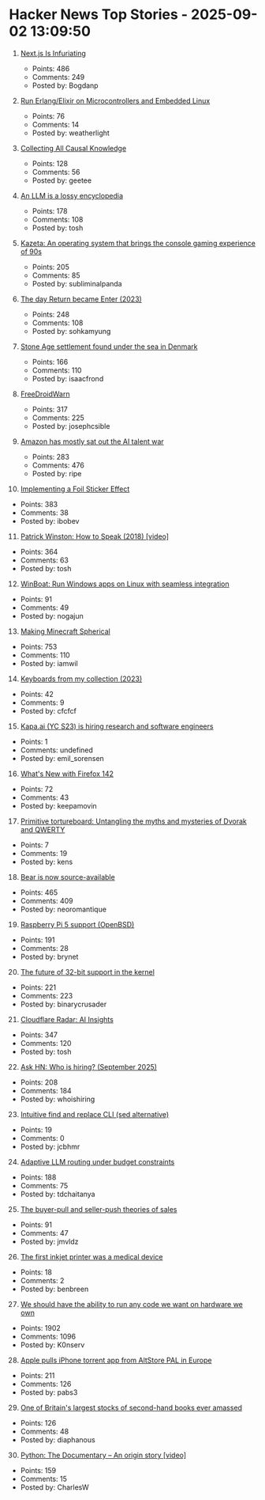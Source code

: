 # Hacker News Top Stories - 2025-09-02 13:09:50

1. [Next.js Is Infuriating](https://blog.meca.sh/3lxoty3shjc2z)
   - Points: 486
   - Comments: 249
   - Posted by: Bogdanp

2. [Run Erlang/Elixir on Microcontrollers and Embedded Linux](https://www.grisp.org/software)
   - Points: 76
   - Comments: 14
   - Posted by: weatherlight

3. [Collecting All Causal Knowledge](https://causenet.org/)
   - Points: 128
   - Comments: 56
   - Posted by: geetee

4. [An LLM is a lossy encyclopedia](https://simonwillison.net/2025/Aug/29/lossy-encyclopedia/)
   - Points: 178
   - Comments: 108
   - Posted by: tosh

5. [Kazeta: An operating system that brings the console gaming experience of 90s](https://kazeta.org/)
   - Points: 205
   - Comments: 85
   - Posted by: subliminalpanda

6. [The day Return became Enter (2023)](https://aresluna.org/the-day-return-became-enter/)
   - Points: 248
   - Comments: 108
   - Posted by: sohkamyung

7. [Stone Age settlement found under the sea in Denmark](https://apnews.com/article/denmark-stone-age-settlements-underwater-research-d0a77a07cdad2c23bd61c3f4bb015d7d)
   - Points: 166
   - Comments: 110
   - Posted by: isaacfrond

8. [FreeDroidWarn](https://github.com/woheller69/FreeDroidWarn)
   - Points: 317
   - Comments: 225
   - Posted by: josephcsible

9. [Amazon has mostly sat out the AI talent war](https://www.businessinsider.com/amazon-ai-talent-wars-internal-document-2025-8)
   - Points: 283
   - Comments: 476
   - Posted by: ripe

10. [Implementing a Foil Sticker Effect](https://www.4rknova.com/blog/2025/08/30/foil-sticker)
   - Points: 383
   - Comments: 38
   - Posted by: ibobev

11. [Patrick Winston: How to Speak (2018) [video]](https://www.youtube.com/watch?v=Unzc731iCUY)
   - Points: 364
   - Comments: 63
   - Posted by: tosh

12. [WinBoat: Run Windows apps on Linux with seamless integration](https://github.com/TibixDev/winboat)
   - Points: 91
   - Comments: 49
   - Posted by: nogajun

13. [Making Minecraft Spherical](https://www.bowerbyte.com/posts/blocky-planet/)
   - Points: 753
   - Comments: 110
   - Posted by: iamwil

14. [Keyboards from my collection (2023)](https://aresluna.org/50-keyboards-from-my-collection/)
   - Points: 42
   - Comments: 9
   - Posted by: cfcfcf

15. [Kapa.ai (YC S23) is hiring research and software engineers](https://www.ycombinator.com/companies/kapa-ai/jobs)
   - Points: 1
   - Comments: undefined
   - Posted by: emil_sorensen

16. [What's New with Firefox 142](https://www.mozilla.org/en-US/firefox/142.0.1/whatsnew/?oldversion=139.0.4&utm_medium=firefox-desktop&utm_source=update&utm_campaign=142)
   - Points: 72
   - Comments: 43
   - Posted by: keepamovin

17. [Primitive tortureboard: Untangling the myths and mysteries of Dvorak and QWERTY](https://aresluna.org/the-primitive-tortureboard/)
   - Points: 7
   - Comments: 19
   - Posted by: kens

18. [Bear is now source-available](https://herman.bearblog.dev/license/)
   - Points: 465
   - Comments: 409
   - Posted by: neoromantique

19. [Raspberry Pi 5 support (OpenBSD)](https://marc.info/?l=openbsd-cvs&m=175675287220070&w=2)
   - Points: 191
   - Comments: 28
   - Posted by: brynet

20. [The future of 32-bit support in the kernel](https://lwn.net/SubscriberLink/1035727/4837b0d3dccf1cbb/)
   - Points: 221
   - Comments: 223
   - Posted by: binarycrusader

21. [Cloudflare Radar: AI Insights](https://radar.cloudflare.com/ai-insights)
   - Points: 347
   - Comments: 120
   - Posted by: tosh

22. [Ask HN: Who is hiring? (September 2025)](undefined)
   - Points: 208
   - Comments: 184
   - Posted by: whoishiring

23. [Intuitive find and replace CLI (sed alternative)](https://github.com/chmln/sd)
   - Points: 19
   - Comments: 0
   - Posted by: jcbhmr

24. [Adaptive LLM routing under budget constraints](https://arxiv.org/abs/2508.21141)
   - Points: 188
   - Comments: 75
   - Posted by: tdchaitanya

25. [The buyer-pull and seller-push theories of sales](https://howtogrow.substack.com/p/the-physics-of-sales)
   - Points: 91
   - Comments: 47
   - Posted by: jmvldz

26. [The first inkjet printer was a medical device](https://spectrum.ieee.org/rune-elmqvist)
   - Points: 18
   - Comments: 2
   - Posted by: benbreen

27. [We should have the ability to run any code we want on hardware we own](https://hugotunius.se/2025/08/31/what-every-argument-about-sideloading-gets-wrong.html)
   - Points: 1902
   - Comments: 1096
   - Posted by: K0nserv

28. [Apple pulls iPhone torrent app from AltStore PAL in Europe](https://www.theverge.com/news/767344/apple-removes-itorrent-altstore-pal-ios-marketplace)
   - Points: 211
   - Comments: 126
   - Posted by: pabs3

29. [One of Britain's largest stocks of second-hand books ever amassed](https://www.worldofinteriors.com/story/richard-axe-second-hand-books-yorkshire)
   - Points: 126
   - Comments: 48
   - Posted by: diaphanous

30. [Python: The Documentary – An origin story [video]](https://www.youtube.com/watch?v=GfH4QL4VqJ0)
   - Points: 159
   - Comments: 15
   - Posted by: CharlesW

